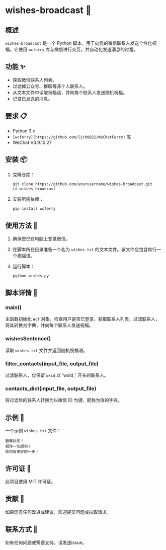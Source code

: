 # wishes-broadcast 🎉

## 概述
`wishes-broadcast` 是一个 Python 脚本，用于向您的微信联系人发送个性化祝福。它使用 `wcferry` 库与微信进行交互，并自动化发送消息的过程。

## 功能 ✨
- 获取微信联系人列表。
- 过滤掉公众号、群聊等非个人联系人。
- 从文本文件中读取祝福语，并向每个联系人发送随机祝福。
- 记录已发送的消息。

## 要求 📋
- Python 3.x
- `[wcferry](https://github.com/lich0821/WeChatFerry)` 库
- WeChat V3.9.10.27

## 安装 📦
1. 克隆仓库：
    ```sh
    git clone https://github.com/yourusername/wishes-broadcast.git
    cd wishes-broadcast
    ```

2. 安装所需依赖：
    ```sh
    pip install wcferry
    ```

## 使用方法 🚀
1. 确保您已在电脑上登录微信。

2. 在脚本所在目录准备一个名为 `wishes.txt` 的文本文件。该文件应包含每行一个祝福语。

3. 运行脚本：
    ```sh
    python wishes.py
    ```

## 脚本详情 📝
### main()
主函数初始化 `Wcf` 对象，检查用户是否已登录，获取联系人列表，过滤联系人，将其转换为字典，并向每个联系人发送祝福。

### wishesSentence()
读取 `wishes.txt` 文件并返回随机祝福语。

### filter_contacts(input_file, output_file)
过滤联系人，仅保留 `wxid` 以 'wxid_' 开头的联系人。

### contacts_dict(input_file, output_file)
将过滤后的联系人转换为以微信 ID 为键、昵称为值的字典。

## 示例 🌟
一个示例 `wishes.txt` 文件：
```
新年快乐！
祝你一切顺利！
愿你有美好的一天！
```

## 许可证 📄
此项目使用 MIT 许可证。

## 贡献 🤝
如果您有任何改进或建议，欢迎提交问题或拉取请求。

## 联系方式 📧
如有任何问题或需要支持，请发送issue。
